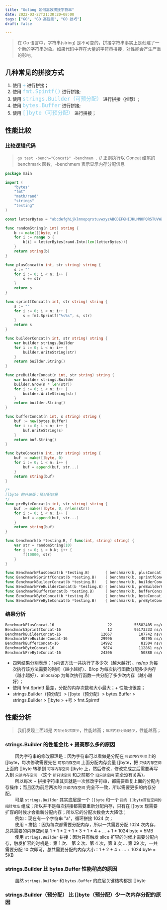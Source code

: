 ```yaml
---
title: "Golang 如何高效拼接字符串"
date: 2022-03-27T21:30:20+08:00
tags: ["GO", "GO 高性能", "GO 技巧"]
draft: false

---
```


> 在 Go 语言中，字符串(string) 是不可变的，拼接字符串事实上是创建了一个新的字符串对象。如果代码中存在大量的字符串拼接，对性能会产生严重的影响。

## 几种常见的拼接方式

1. 使用 <span style="color:#87CEEB; font-size:20px">` + `</span> 进行拼接；
2. 使用 <span style="color:#87CEEB; font-size:20px">` fmt.Spintf() `</span> 进行拼接;
3. 使用 <span style="color:#87CEEB; font-size:20px">` strings.Builder（可预分配） `</span> 进行拼接（推荐）;
4. 使用 <span style="color:#87CEEB; font-size:20px">` bytes.Buffer `</span> 进行拼接;
5. 使用 <span style="color:#87CEEB; font-size:20px">` []byte（可预分配） `</span> 进行拼接；


## 性能比较

### 比较逻辑代码

> `go test -bench="Concat$" -benchmem .`  // 正则执行以 Concat 结尾的 benchmark 函数，-benchmem 表示显示内存分配信息

```go
package main

import (
	"bytes"
	"fmt"
	"math/rand"
	"strings"
	"testing"
)

const letterBytes = "abcdefghijklmnopqrstuvwxyzABCDEFGHIJKLMNOPQRSTUVWXYZ"

func randomString(n int) string {
	b := make([]byte, n)
	for i := range b {
		b[i] = letterBytes[rand.Intn(len(letterBytes))]
	}
	return string(b)
}

func plusConcat(n int, str string) string {
	s := ""
	for i := 0; i < n; i++ {
		s += str
	}
	return s
}

func sprintfConcat(n int, str string) string {
	s := ""
	for i := 0; i < n; i++ {
		s = fmt.Sprintf("%s%s", s, str)
	}
	return s
}

func builderConcat(n int, str string) string {
	var builder strings.Builder
	for i := 0; i < n; i++ {
		builder.WriteString(str)
	}
	return builder.String()
}

func preBuilderConcat(n int, str string) string {
	var builder strings.Builder
	builder.Grow(n * len(str))
	for i := 0; i < n; i++ {
		builder.WriteString(str)
	}
	return builder.String()
}

func bufferConcat(n int, s string) string {
	buf := new(bytes.Buffer)
	for i := 0; i < n; i++ {
		buf.WriteString(s)
	}
	return buf.String()
}

func byteConcat(n int, str string) string {
	buf := make([]byte, 0)
	for i := 0; i < n; i++ {
		buf = append(buf, str...)
	}
	return string(buf)
}

/*
[]byte 的升级版：预分配容量
*/
func preByteConcat(n int, str string) string {
	buf := make([]byte, 0, n*len(str))
	for i := 0; i < n; i++ {
		buf = append(buf, str...)
	}
	return string(buf)
}

func benchmark(b *testing.B, f func(int, string) string) {
	var str = randomString(10)
	for i := 0; i < b.N; i++ {
		f(10000, str)
	}
}

func BenchmarkPlusConcat(b *testing.B)       { benchmark(b, plusConcat) }
func BenchmarkSprintfConcat(b *testing.B)    { benchmark(b, sprintfConcat) }
func BenchmarkBuilderConcat(b *testing.B)    { benchmark(b, builderConcat) }
func BenchmarkPreBuilderConcat(b *testing.B) { benchmark(b, preBuilderConcat) }
func BenchmarkBufferConcat(b *testing.B)     { benchmark(b, bufferConcat) }
func BenchmarkByteConcat(b *testing.B)       { benchmark(b, byteConcat) }
func BenchmarkPreByteConcat(b *testing.B)    { benchmark(b, preByteConcat) }

```

### 结果分析

```bash
BenchmarkPlusConcat-16                        22          55582405 ns/op        530998167 B/op     10026 allocs/op
BenchmarkSprintfConcat-16                     12          95173333 ns/op        833644274 B/op     34183 allocs/op
BenchmarkBuilderConcat-16                  12667            107742 ns/op          514801 B/op         23 allocs/op
BenchmarkPreBuilderConcat-16               29996             40795 ns/op          106496 B/op          1 allocs/op
BenchmarkBufferConcat-16                   14992             81504 ns/op          368577 B/op         13 allocs/op
BenchmarkByteConcat-16                      9874            112861 ns/op          621297 B/op         24 allocs/op
BenchmarkPreByteConcat-16                  24306             50880 ns/op          212992 B/op          2 allocs/op
```

- 四列结果分别表示：1s内该方法一共执行了多少次（越大越好）、ns/op 为每次执行该方法需要的时间（越小越好）、B/op 为每次执行函数分配多少内存（越小越好）、allocs/op 为每次执行函数一共分配了多少次内存（越小越好）；
- 使用 fmt.Sprintf 最差，分配的内存次数和大小最大；+ 性能也很差；
- strings.Builder（预分配）> []byte（预分配）> bytes.Buffer > strings.Builder > []byte > +号 > fmt.Spirntf

## 性能分析

> 我们发现上面越是 `内存分配次数少`，性能越高；`每次内存分配越少`，性能越高；

### strings.Builder 的性能会比 + 提高那么多的原因

&nbsp;&nbsp;&nbsp;&nbsp;&nbsp;&nbsp;&nbsp;&nbsp;因为字符串的修改原理是：因为字符串可以看做是分配在 `只读内存空间`上的 []byte，每次修改需要先在 `可写内存空间` 上面分配内存变量 []byte，把 `只读内存空间` 上面的 []byte 转移到 `可写内存空间` []byte 上，然后修改，修改完成之后需要再写入到 `只读内存空间` （这个 `新只读空间` 和之前那个 `旧只读空间` 完全没有关系）。<br />
&nbsp;&nbsp;&nbsp;&nbsp;&nbsp;&nbsp;&nbsp;&nbsp;所以每次 + 拼接字符串其实就是一次修改字符串，都需要重复上面的分配内存操作；而且因为前后两次的 `只读内存空间` 完全不一致，所以需要更多的内存分配。<br />
&nbsp;&nbsp;&nbsp;&nbsp;&nbsp;&nbsp;&nbsp;&nbsp;可是 `strings.Builder` 其实底层是一个 `[]byte` 和一个 `指向 []byte首位空间的指针地址` 组成；所以并不是每次拼接都需要重新分配内存，只有在 []byte 现需要扩容的时候才会重新分配内存；所以它的分配次数会大大降低；<br />
&nbsp;&nbsp;&nbsp;&nbsp;&nbsp;&nbsp;&nbsp;&nbsp;例如：现在有一个字符串 "a"，循环拼接 1024 次；<br />
&nbsp;&nbsp;&nbsp;&nbsp;&nbsp;&nbsp;&nbsp;&nbsp;使用 `+` 拼接：因为每次都需要分配内存，所以一共需要分配 1024 次内存，总共需要的内存空间是 1 + 1 * 2 + 1 * 3 + 1 * 4 + ... + 1 * 1024 byte = 5MB<br />
&nbsp;&nbsp;&nbsp;&nbsp;&nbsp;&nbsp;&nbsp;&nbsp;使用 `strings.Builder` 拼接：因为只有触发 slice 扩容的时候才需要分配内存，触发扩容的时机是：第 1 次、 第 2 次、第 4 次，第 8 次 ... 第 29 次，一共需要分配 10 次即可，总共需要分配的内存大小：1 + 2 + 4 + ... + 1024 byte = 5KB

### strings.Builder 比 bytes.Buffer 性能稍高的原因

&nbsp;&nbsp;&nbsp;&nbsp;&nbsp;&nbsp;&nbsp;&nbsp;虽然 `strings.Builder` 和 `bytes.Buffer` 的底层关键结构都是 []byte

### strings.Builder（预分配） 比 []byte（预分配）少一次内存分配的原因

